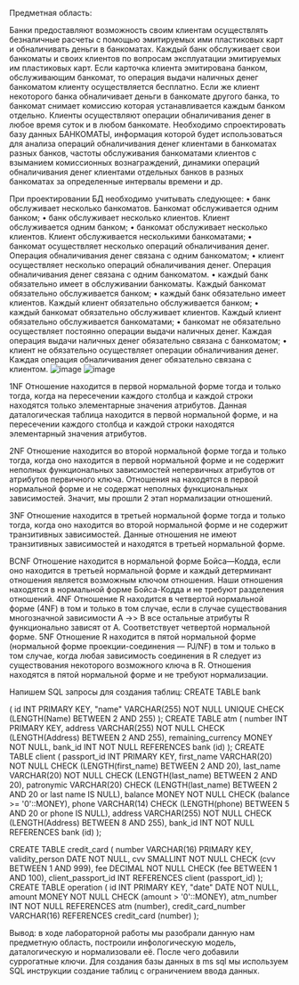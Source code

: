 Предметная область:

Банки предоставляют возможность своим клиентам осуществлять безналичные расчеты с помощью эмитируемых ими пластиковых карт и обналичивать деньги в банкоматах. Каждый банк обслуживает свои банкоматы и своих клиентов по вопросам эксплуатации эмитируемых им пластиковых карт. Если карточка клиента эмитирована банком, обслуживающим банкомат, то операция выдачи наличных денег банкоматом клиенту осуществляется бесплатно. Если же клиент некоторого банка обналичивает деньги в банкомате другого банка, то банкомат снимает комиссию которая устанавливается каждым банком отдельно. Клиенты осуществляют операции обналичивания денег в любое время суток и в любом банкомате. 
Необходимо спроектировать базу данных БАНКОМАТЫ, информация которой будет использоваться для анализа операций обналичивания денег клиентами в банкоматах разных банков, частоты обслуживания банкоматами клиентов с взыманием комиссионных вознаграждений, динамики операций обналичивания денег клиентами отдельных банков в разных банкоматах за определенные интервалы времени и др. 

При проектировании БД необходимо учитывать следующее: 
•	банк обслуживает несколько банкоматов. Банкомат обслуживается одним банком; 
•	банк обслуживает несколько клиентов. Клиент обслуживается одним банком; 
•	банкомат обслуживает несколько клиентов. Клиент обслуживается несколькими банкоматами; 
•	банкомат осуществляет несколько операций обналичивания денег. Операция обналичивания денег связана с одним банкоматом; 
•	клиент осуществляет несколько операций обналичивания денег. Операция обналичивания денег связана с одним банкоматом. 
•	каждый банк обязательно имеет в обслуживании банкоматы. Каждый банкомат обязательно обслуживается банком; 
•	каждый банк обязательно имеет клиентов. Каждый клиент обязательно обслуживается банком; 
•	каждый банкомат обязательно обслуживает клиентов. Каждый клиент обязательно обслуживается банкоматами; 
•	банкомат не обязательно осуществляет постоянно операции выдачи наличных денег. Каждая операция выдачи наличных денег обязательно связана с банкоматом; 
•	клиент не обязательно осуществляет операции обналичивания денег. Каждая операция обналичивания денег обязательно связана с клиентом.
![image](https://github.com/QFolli/bd_2/assets/88559269/731a69c2-06b5-4e5a-8631-7b2b7449b92e)
![image](https://github.com/QFolli/bd_2/assets/88559269/46a29312-7122-4669-b2ed-2fc2269733c7)

1NF
Отношение находится в первой нормальной форме тогда и только тогда, когда на пересечении каждого столбца и каждой строки находятся только элементарные значения атрибутов.
Данная даталогическая таблица находится в первой нормальной форме, и на пересечении каждого столбца и каждой строки находятся элементарный значения атрибутов.

2NF
Отношение находится во второй нормальной форме тогда и только тогда, когда оно находится в первой нормальной форме и не содержит неполных функциональных зависимостей непервичных атрибутов от атрибутов первичного ключа.
Отношения на находятся в первой нормальной форме и не содержат неполных функциональных зависимостей. Значит, мы прошли 2 этап нормализации отношений.

3NF
Отношение находится в третьей нормальной форме тогда и только тогда, когда оно находится во второй нормальной форме и не содержит транзитивных зависимостей. 
Данные отношения не имеют транзитивных зависимостей и находятся в третьей нормальной форме.

BCNF
Отношение находится в нормальной форме Бойса—Кодда, если оно находится в третьей нормальной форме и каждый детерминант отношения является возможным ключом отношения.
Наши отношения  находятся в нормальной форме Бойса-Кодда и не требуют разделения отношений.
4NF
Отношение R находится в четвертой нормальной форме (4NF) в том и только в том случае, если в случае существования многозначной зависимости A ->> B все остальные атрибуты R функционально зависят от A.
Соответствует четвертой нормальной форме.
5NF
Отношение R находится в пятой нормальной форме (нормальной форме проекции-соединения — PJ/NF) в том и только в том случае, когда любая зависимость соединения в R следует из существования некоторого возможного ключа в R.
Отношения находятся в пятой нормальной форме и не требуют нормализации.

Напишем SQL запросы для создания таблиц:
CREATE TABLE bank

(
    id     INT PRIMARY KEY,
    "name" VARCHAR(255) NOT NULL UNIQUE CHECK (LENGTH(Name) BETWEEN 2 AND 255)
);
CREATE TABLE atm
(
    number             INT PRIMARY KEY,
    address            VARCHAR(255) NOT NULL CHECK (LENGTH(Address) BETWEEN 2 AND 255),
    remaining_currency MONEY        NOT NULL,
    bank_id            INT          NOT NULL REFERENCES bank (id)
);
CREATE TABLE client
(
    passport_id INT PRIMARY KEY,
    first_name VARCHAR(20) NOT NULL CHECK (LENGTH(first_name) BETWEEN 2 AND 20),
    last_name  VARCHAR(20) NOT NULL CHECK (LENGTH(last_name) BETWEEN 2 AND 20),
    patronymic  VARCHAR(20) CHECK (LENGTH(last_name) BETWEEN 2 AND 20 or last name IS NULL),
    balance     MONEY        NOT NULL CHECK (balance >= '0'::MONEY),
    phone       VARCHAR(14) CHECK (LENGTH(phone) BETWEEN 5 AND 20 or phone IS NULL),
    address     VARCHAR(255) NOT NULL CHECK (LENGTH(Address) BETWEEN 8 AND 255),
    bank_id     INT          NOT NULL REFERENCES bank (id)
);

CREATE TABLE credit_card
(
    number             VARCHAR(16) PRIMARY KEY,
    validity_person    DATE     NOT NULL,
    cvv                SMALLINT NOT NULL CHECK (cvv BETWEEN 1 AND 999),
    fee                DECIMAL  NOT NULL CHECK (fee BETWEEN 1 AND 100),
    client_passport_id INT REFERENCES client (passport_id)
);
CREATE TABLE operation
(
    id                 INT PRIMARY KEY,
    "date"             DATE NOT NULL,
    amount             MONEY NOT NULL CHECK (amount > '0'::MONEY),
    atm_number         INT   NOT NULL REFERENCES atm (number),
    credit_card_number VARCHAR(16) REFERENCES credit_card (number)
);

Вывод: в ходе лабораторной работы мы разобрали данную нам предметную область, построили инфологическую модель, даталогическую и нормализовали её. После чего добавили суррогатные ключи.
Для создания базы данных в ms sql мы используем SQL инструкции создание таблиц с ограничением ввода данных.
